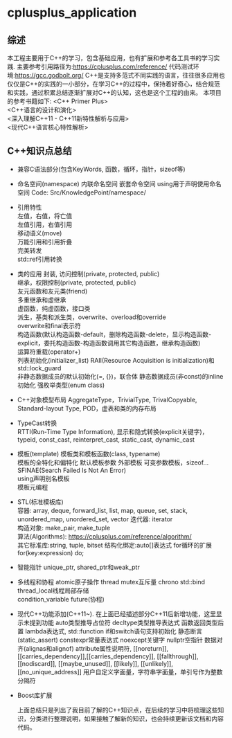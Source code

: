 # cplusplus_application

## 综述

本工程主要用于C++的学习，包含基础应用，也有扩展和参考各工具书的学习实践.
主要参考引用路径为:https://cplusplus.com/reference/
代码测试环境:https://gcc.godbolt.org/
C++是支持多范式不同实践的语言，往往很多应用也仅仅是C++的实践的一小部分，在学习C++的过程中，保持着好奇心，结合规范和实践，通过积累总结逐渐扩展对C++的认知，这也是这个工程的由来。
本项目的参考书籍如下:
<C++ Primer Plus>  
<C++语言的设计和演化>  
<深入理解C++11 - C++11新特性解析与应用>  
<现代C++语言核心特性解析>  


## C++知识点总结

* 兼容C语法部分(包含KeyWords, 函数，循环，指针，sizeof等)  
  
* 命名空间(namespace)
  内联命名空间
  嵌套命令空间
  using用于声明使用命名空间
  Code: Src/KnowledgePoint/namespace/

* 引用特性  
  左值，右值，将亡值  
  左值引用，右值引用  
  移动语义(move)   
  万能引用和引用折叠  
  完美转发    
  std::ref引用转换  
  
* 类的应用
  封装, 访问控制(private, protected, public)  
  继承，权限控制(private, protected, public)  
  友元函数和友元类(friend)  
  多重继承和虚继承  
  虚函数，纯虚函数，接口类  
  派生，基类和派生类，overwrite、overload和override  
  overwrite和final表示符  
  构造函数(默认构造函数-default，删除构造函数-delete，显示构造函数-explicit，委托构造函数-构造函数调用其它构造函数，继承构造函数)  
  运算符重载(operator+)  
  列表初始化(initializer_list)
  RAII(Resource Acquisition is initialization)和std::lock_guard  
  非静态数据成员的默认初始化(=, {})，联合体
  静态数据成员(非const)的inline初始化 
  强枚举类型(enum class)

* C++对象模型布局
  AggregateType，TrivialType, TrivalCopyable, Standard-layout Type, POD，虚表和类的内存布局  
    
* TypeCast转换  
  RTTI(Run-Time Type Information), 显示和隐式转换(explicit关键字)，typeid, const_cast, reinterpret_cast, static_cast, dynamic_cast  
    
* 模板(template)
  模板类和模板函数(class, typename)  
  模板的全特化和偏特化
  默认模板参数
  外部模板
  可变参数模板，sizeof...
  SFINAE(Search Failed Is Not An Error)  
  using声明别名模板  
  模板元编程  
  
* STL(标准模板库)  
  容器: array, deque, forward_list, list, map, queue, set, stack, unordered_map, unordered_set, vector
  迭代器: iterator  
  构造对象: make_pair, make_tuple  
  算法(Algorithms): https://cplusplus.com/reference/algorithm/    
  其它标准库:string, tuple, bitset
  结构化绑定:auto[]表达式 
  for循环的扩展for(key:expression) do;

* 智能指针
  unique_ptr, shared_ptr和weak_ptr

* 多线程和协程
  atomic原子操作
  thread
  mutex互斥量
  chrono
  std::bind
  thread_local线程局部存储  
  condition_variable
  future(协程) 

* 现代C++功能添加(C++11~). 在上面已经描述部分C++11后新增功能，这里显示未提到功能
  auto类型推导占位符
  decltype类型推导表达式
  函数返回类型后置
  lambda表达式, std::function
  if和switch语句支持初始化
  静态断言(static_assert)
  constexpr常量表达式
  noexcept关键字
  nullptr空指针
  数据对齐(alignas和alignof)
  attribute属性说明符, [[noreturn]], [[carries_dependency]],[[carries_dependency]], [[fallthrough]], [[nodiscard]], [[maybe_unused]], [[likely]], [[unlikely]], [[no_unique_address]]
  用户自定义字面量，字符串字面量，单引号作为整数分隔符  

* Boost库扩展

  上面总结只是列出了我目前了解的C++知识点，在后续的学习中将梳理这些知识，分类进行整理说明，如果接触了解新的知识，也会持续更新该文档和内容代码。



  

  
